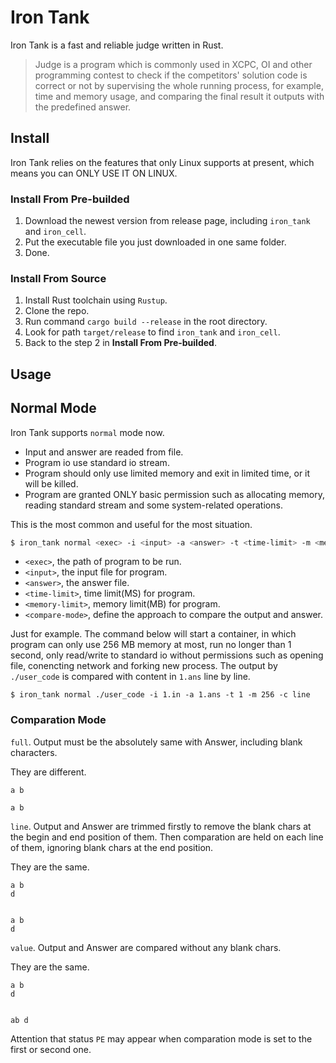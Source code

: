 # Iron Tank

Iron Tank is a fast and reliable judge written in Rust.

> Judge is a program which is commonly used in XCPC, OI and other programming contest to check if the competitors' solution code is correct or not by supervising the whole running process, for example, time and memory usage, and comparing the final result it outputs with the predefined answer.

## Install

Iron Tank relies on the features that only Linux supports at present, which means you can ONLY USE IT ON LINUX.

### Install From Pre-builded

1. Download the newest version from release page, including `iron_tank` and `iron_cell`.
2. Put the executable file you just downloaded in one same folder.
3. Done.

### Install From Source

1. Install Rust toolchain using `Rustup`.
2. Clone the repo.
3. Run command `cargo build --release` in the root directory.
4. Look for path `target/release` to find `iron_tank` and `iron_cell`.
5. Back to the step 2 in **Install From Pre-builded**.

## Usage

## Normal Mode

Iron Tank supports `normal` mode now.

* Input and answer are readed from file.
* Program io use standard io stream.
* Program should only use limited memory and exit in limited time, or it will be killed.
* Program are granted ONLY basic permission such as allocating memory, reading standard stream and some system-related operations.

This is the most common and useful for the most situation.

```bash
$ iron_tank normal <exec> -i <input> -a <answer> -t <time-limit> -m <memory-limit> -c <compare-mode>
```

* `<exec>`, the path of program to be run.
* `<input>`, the input file for program.
* `<answer>`, the answer file.
* `<time-limit>`, time limit(MS) for program.
* `<memory-limit>`, memory limit(MB) for program.
* `<compare-mode>`, define the approach to compare the output and answer.

Just for example. The command below will start a container, in which program can only use 256 MB memory at most, run no longer than 1 second, only read/write to standard io without permissions such as opening file, conencting network and forking new process. The output by `./user_code` is compared with content in `1.ans` line by line.

```
$ iron_tank normal ./user_code -i 1.in -a 1.ans -t 1 -m 256 -c line
```

### Comparation Mode

`full`. Output must be the absolutely same with Answer, including blank characters.

They are different.

```
a b

```

```
a b
```

`line`. Output and Answer are trimmed firstly to remove the blank chars at the begin and end position of them. Then comparation are held on each line of them, ignoring blank chars at the end position.

They are the same.

```
a b
d
```

```

a b   
d

```

`value`. Output and Answer are compared without any blank chars.

They are the same.

```
a b
d
```

```

ab d

```

Attention that status `PE` may appear when comparation mode is set to the first or second one.
